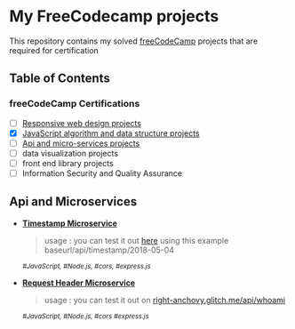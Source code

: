 # My FreeCodecamp projects

This repository contains my solved [freeCodeCamp](https://www.freecodecamp.org) projects that are required for certification

## Table of Contents

### freeCodeCamp Certifications

- [ ] [Responsive web design projects](https://github.com/joswal/fcc_projects/tree/master/responsive_web_projects)
- [x] [JavaScript algorithm and data structure projects](https://github.com/joswal/fcc_projects/tree/master/algorithm_projects)
- [ ] [Api and micro-services projects](https://github.com/joswal/fcc_projects/tree/master/api_projects)
- [ ] data visualization projects
- [ ] front end library projects
- [ ] Information Security and Quality Assurance

## Api and Microservices

- [**Timestamp Microservice**](https://github.com/joswal/fcc_projects/tree/master/api_projects/timestamp)

  > usage : you can test it out [here](https://golden-licorice.glitch.me/api/timestamp/2013-10-10) using this example baseurl/api/timestamp/2018-05-04

  <sup>_#JavaScript, #Node.js, #cors, #express.js_</sup>

- [**Request Header Microservice**](https://github.com/joswal/fcc_projects/tree/master/api_projects/request_header)

  > usage : you can test it out on [right-anchovy.glitch.me/api/whoami](https://right-anchovy.glitch.me/api/whoami)

  <sup>_#JavaScript, #Node.js, #cors #express.js_</sup>
